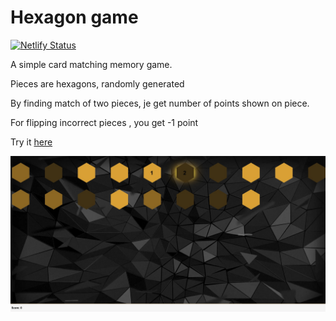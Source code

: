 # Hexagon game

[![Netlify Status](https://api.netlify.com/api/v1/badges/8d965355-e14c-4e7a-a133-c6991c692bc1/deploy-status)](https://musing-curie-fbb467.netlify.app/)

A simple card matching memory game.

Pieces are hexagons, randomly generated

By finding match of two pieces, je get number of points shown on piece.

For flipping incorrect pieces , you get -1 point

Try it [here](https://musing-curie-fbb467.netlify.app)

![hexagon_game](hexagon%20game.jpg)
